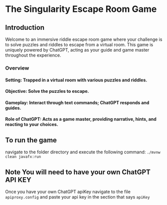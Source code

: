 # The Singularity Escape Room Game
## Introduction
Welcome to an immersive riddle escape room game where your challenge is to solve puzzles and riddles to escape from a virtual room. This game is uniquely powered by ChatGPT, acting as your guide and game master throughout the experience.

### Overview
#### Setting: Trapped in a virtual room with various puzzles and riddles.
#### Objective: Solve the puzzles to escape.
#### Gameplay: Interact through text commands; ChatGPT responds and guides.
#### Role of ChatGPT: Acts as a game master, providing narrative, hints, and reacting to your choices.

## To run the game

navigate to the folder directory and execute the following command:
`./mvnw clean javafx:run`

## Note You will need to have your own ChatGPT API KEY 
Once you have your own ChatGPT apiKey navigate to the file `apiproxy.config` and paste your api key in the section that says `apiKey`


